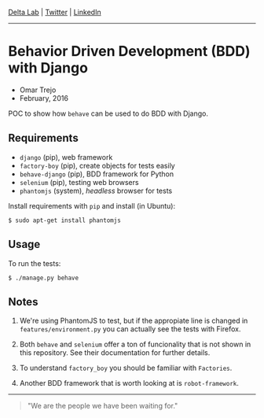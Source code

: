 
[Delta Lab](https://links.deltalab.ai/website) | [Twitter](https://links.deltalab.ai/twitter) | [LinkedIn](https://links.deltalab.ai/linkedin)

---

# Behavior Driven Development (BDD) with Django

- Omar Trejo
- February, 2016

POC to show how `behave` can be used to do BDD with Django.

## Requirements

- `django` (pip), web framework
- `factory-boy` (pip), create objects for tests easily
- `behave-django` (pip), BDD framework for Python
- `selenium` (pip), testing web browsers
- `phantomjs` (system), _headless_ browser for tests

Install requirements with `pip` and install (in Ubuntu):

```
$ sudo apt-get install phantomjs
```

## Usage

To run the tests:

```
$ ./manage.py behave
```

## Notes

1. We're using PhantomJS to test, but if the appropiate line is changed in
   `features/environment.py` you can actually see the tests with Firefox.

2. Both `behave` and `selenium` offer a ton of funcionality that is not shown in
   this repository. See their documentation for further details.

3. To understand `factory_boy` you should be familiar with `Factories`.

4. Another BDD framework that is worth looking at is `robot-framework`.

---

> "We are the people we have been waiting for."

